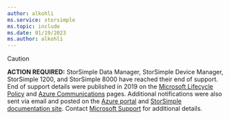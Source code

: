 ```yaml
---
author: alkohli
ms.service: storsimple
ms.topic: include
ms.date: 01/19/2023
ms.author: alkohli
---
```


> [!CAUTION]
> **ACTION REQUIRED:** StorSimple Data Manager, StorSimple Device Manager, StorSimple 1200, and StorSimple 8000 have reached their end of support. End of support details were published in 2019 on the [Microsoft Lifecycle Policy](/lifecycle/products/?terms=storsimple) and [Azure Communications](https://azure.microsoft.com/updates/storsimpleeol/) pages. Additional notifications were also sent via email and posted on the [Azure portal](https://ms.portal.azure.com/#home) and [StorSimple documentation site](../articles/storsimple/storsimple-overview.md). Contact [Microsoft Support](https://azure.microsoft.com/support/create-ticket/) for additional details.
